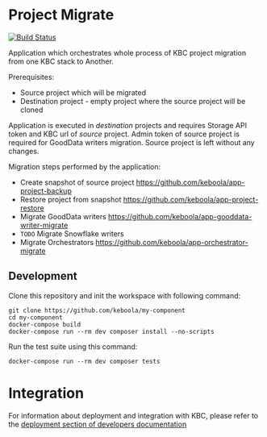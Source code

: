 # Project Migrate

[![Build Status](https://travis-ci.com/keboola/app-project-migrate.svg?branch=master)](https://travis-ci.com/keboola/app-project-migrate)

Application which orchestrates whole process of KBC project migration from one KBC stack to Another.

Prerequisites:
 - Source project which will be migrated
 - Destination project - empty project where the source project will be cloned
 
Application is executed in *destination* projects and requires Storage API token and KBC url of *source* project.
Admin token of source project is required for GoodData writers migration.
Source project is left without any changes.

Migration steps performed by the application:

- Create snapshot of source project https://github.com/keboola/app-project-backup
- Restore project from snapshot https://github.com/keboola/app-project-restore
- Migrate GoodData writers https://github.com/keboola/app-gooddata-writer-migrate
- `TODO` Migrate Snowflake writers
- Migrate Orchestrators https://github.com/keboola/app-orchestrator-migrate


## Development
 
Clone this repository and init the workspace with following command:

```
git clone https://github.com/keboola/my-component
cd my-component
docker-compose build
docker-compose run --rm dev composer install --no-scripts
```

Run the test suite using this command:

```
docker-compose run --rm dev composer tests
```
 
# Integration

For information about deployment and integration with KBC, please refer to the [deployment section of developers documentation](https://developers.keboola.com/extend/component/deployment/) 
